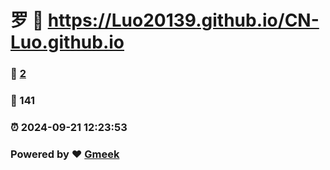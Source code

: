 # 罗 :link: https://Luo20139.github.io/CN-Luo.github.io
### :page_facing_up: [2](https://Luo20139.github.io/CN-Luo.github.io/tag.html)
### :hibiscus: 141 
### :alarm_clock: 2024-09-21 12:23:53 
### Powered by :heart: [Gmeek](https://github.com/Meekdai/Gmeek)
